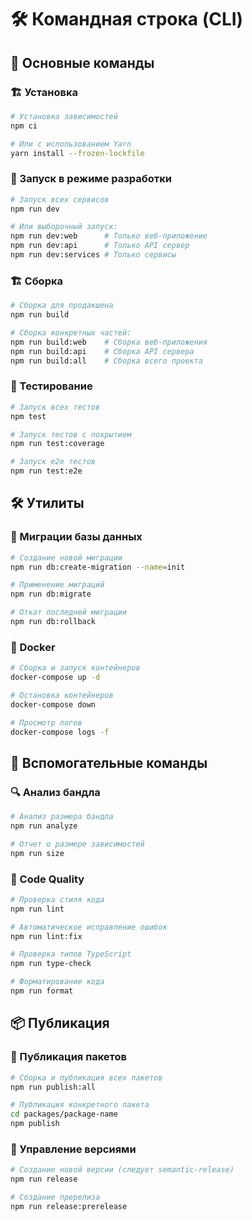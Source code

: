 # 🛠️ Командная строка (CLI)

## 🚀 Основные команды

### 🏗️ Установка
```bash
# Установка зависимостей
npm ci

# Или с использованием Yarn
yarn install --frozen-lockfile
```

### 🚀 Запуск в режиме разработки
```bash
# Запуск всех сервисов
npm run dev

# Или выборочный запуск:
npm run dev:web      # Только веб-приложение
npm run dev:api      # Только API сервер
npm run dev:services # Только сервисы
```

### 🏗️ Сборка
```bash
# Сборка для продакшена
npm run build

# Сборка конкретных частей:
npm run build:web    # Сборка веб-приложения
npm run build:api    # Сборка API сервера
npm run build:all    # Сборка всего проекта
```

### 🧪 Тестирование
```bash
# Запуск всех тестов
npm test

# Запуск тестов с покрытием
npm run test:coverage

# Запуск e2e тестов
npm run test:e2e
```

## 🛠️ Утилиты

### 🔄 Миграции базы данных
```bash
# Создание новой миграции
npm run db:create-migration --name=init

# Применение миграций
npm run db:migrate

# Откат последней миграции
npm run db:rollback
```

### 🐳 Docker
```bash
# Сборка и запуск контейнеров
docker-compose up -d

# Остановка контейнеров
docker-compose down

# Просмотр логов
docker-compose logs -f
```

## 🔧 Вспомогательные команды

### 🔍 Анализ бандла
```bash
# Анализ размера бандла
npm run analyze

# Отчет о размере зависимостей
npm run size
```

### 🔄 Code Quality
```bash
# Проверка стиля кода
npm run lint

# Автоматическое исправление ошибок
npm run lint:fix

# Проверка типов TypeScript
npm run type-check

# Форматирование кода
npm run format
```

## 📦 Публикация

### 🚀 Публикация пакетов
```bash
# Сборка и публикация всех пакетов
npm run publish:all

# Публикация конкретного пакета
cd packages/package-name
npm publish
```

### 🔖 Управление версиями
```bash
# Создание новой версии (следует semantic-release)
npm run release

# Создание пререлиза
npm run release:prerelease
```
